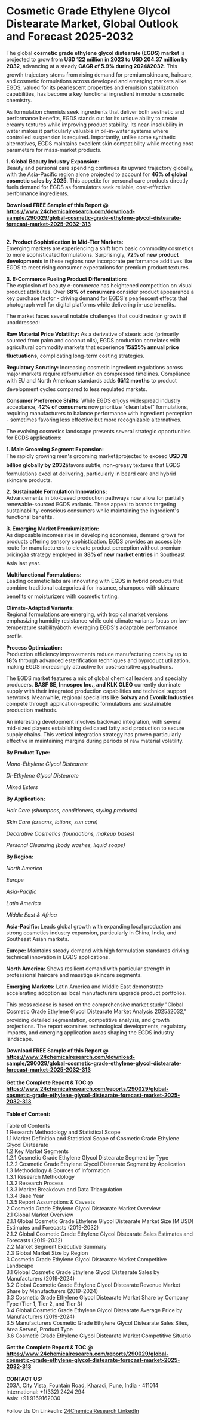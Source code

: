 <h1>Cosmetic Grade Ethylene Glycol Distearate Market, Global Outlook and Forecast 2025-2032</h1><p>The global <strong>cosmetic grade ethylene glycol distearate (EGDS) market</strong> is projected to grow from <strong>USD 122 million in 2023 to USD 204.37 million by 2032</strong>, advancing at a steady <strong>CAGR of 5.9% during 2024â2032</strong>. This growth trajectory stems from rising demand for premium skincare, haircare, and cosmetic formulations across developed and emerging markets alike. EGDS, valued for its pearlescent properties and emulsion stabilization capabilities, has become a key functional ingredient in modern cosmetic chemistry.</p><p>As formulation chemists seek ingredients that deliver both aesthetic and performance benefits, EGDS stands out for its unique ability to create creamy textures while improving product stability. Its near-insolubility in water makes it particularly valuable in oil-in-water systems where controlled suspension is required. Importantly, unlike some synthetic alternatives, EGDS maintains excellent skin compatibility while meeting cost parameters for mass-market products.</p><p><strong>1. Global Beauty Industry Expansion:</strong><br>
Beauty and personal care spending continues its upward trajectory globally, with the Asia-Pacific region alone projected to account for <strong>46% of global cosmetic sales by 2025</strong>. This appetite for personal care products directly fuels demand for EGDS as formulators seek reliable, cost-effective performance ingredients.</p><div><b>Download FREE Sample of this Report @ 
            <a href="https://www.24chemicalresearch.com/download-sample/290029/global-cosmetic-grade-ethylene-glycol-distearate-forecast-market-2025-2032-313">
            https://www.24chemicalresearch.com/download-sample/290029/global-cosmetic-grade-ethylene-glycol-distearate-forecast-market-2025-2032-313</a></b></div><br><p><strong>2. Product Sophistication in Mid-Tier Markets:</strong><br>
Emerging markets are experiencing a shift from basic commodity cosmetics to more sophisticated formulations. Surprisingly, <strong>72% of new product developments</strong> in these regions now incorporate performance additives like EGDS to meet rising consumer expectations for premium product textures.</p><p><strong>3. E-Commerce Fueling Product Differentiation:</strong><br>
The explosion of beauty e-commerce has heightened competition on visual product attributes. Over <strong>68% of consumers</strong> consider product appearance a key purchase factor - driving demand for EGDS's pearlescent effects that photograph well for digital platforms while delivering in-use benefits.</p><p>The market faces several notable challenges that could restrain growth if unaddressed:</p><p><strong>Raw Material Price Volatility:</strong> As a derivative of stearic acid (primarily sourced from palm and coconut oils), EGDS production correlates with agricultural commodity markets that experience <strong>15â25% annual price fluctuations</strong>, complicating long-term costing strategies.</p><p><strong>Regulatory Scrutiny:</strong> Increasing cosmetic ingredient regulations across major markets require reformulation on compressed timelines. Compliance with EU and North American standards adds <strong>6â12 months</strong> to product development cycles compared to less regulated markets.</p><p><strong>Consumer Preference Shifts:</strong> While EGDS enjoys widespread industry acceptance, <strong>42% of consumers</strong> now prioritize "clean label" formulations, requiring manufacturers to balance performance with ingredient perception - sometimes favoring less effective but more recognizable alternatives.</p><p>The evolving cosmetics landscape presents several strategic opportunities for EGDS applications:</p><p><strong>1. Male Grooming Segment Expansion:</strong><br>
The rapidly growing men's grooming marketâprojected to exceed <strong>USD 78 billion globally by 2032</strong>âfavors subtle, non-greasy textures that EGDS formulations excel at delivering, particularly in beard care and hybrid skincare products.</p><p><strong>2. Sustainable Formulation Innovations:</strong><br>
Advancements in bio-based production pathways now allow for partially renewable-sourced EGDS variants. These appeal to brands targeting sustainability-conscious consumers while maintaining the ingredient's functional benefits.</p><p><strong>3. Emerging Market Premiumization:</strong><br>
As disposable incomes rise in developing economies, demand grows for products offering sensory sophistication. EGDS provides an accessible route for manufacturers to elevate product perception without premium pricingâa strategy employed in <strong>38% of new market entries</strong> in Southeast Asia last year.</p><p><strong>Multifunctional Formulations:</strong><br>
    Leading cosmetic labs are innovating with EGDS in hybrid products that combine traditional categories â for instance, shampoos with skincare benefits or moisturizers with cosmetic tinting.</p><p><strong>Climate-Adapted Variants:</strong><br>
    Regional formulations are emerging, with tropical market versions emphasizing humidity resistance while cold climate variants focus on low-temperature stabilityâboth leveraging EGDS's adaptable performance profile.</p><p><strong>Process Optimization:</strong><br>
    Production efficiency improvements reduce manufacturing costs by up to <strong>18%</strong> through advanced esterification techniques and byproduct utilization, making EGDS increasingly attractive for cost-sensitive applications.</p><p>The EGDS market features a mix of global chemical leaders and specialty producers. <strong>BASF SE, Innospec Inc., and KLK OLEO</strong> currently dominate supply with their integrated production capabilities and technical support networks. Meanwhile, regional specialists like <strong>Solvay and Evonik Industries</strong> compete through application-specific formulations and sustainable production methods.</p><p>An interesting development involves backward integration, with several mid-sized players establishing dedicated fatty acid production to secure supply chains. This vertical integration strategy has proven particularly effective in maintaining margins during periods of raw material volatility.</p><p><strong>By Product Type:</strong></p><p><em>Mono-Ethylene Glycol Distearate</em></p><p><em>Di-Ethylene Glycol Distearate</em></p><p><em>Mixed Esters</em></p><p><strong>By Application:</strong></p><p><em>Hair Care (shampoos, conditioners, styling products)</em></p><p><em>Skin Care (creams, lotions, sun care)</em></p><p><em>Decorative Cosmetics (foundations, makeup bases)</em></p><p><em>Personal Cleansing (body washes, liquid soaps)</em></p><p><strong>By Region:</strong></p><p><em>North America</em></p><p><em>Europe</em></p><p><em>Asia-Pacific</em></p><p><em>Latin America</em></p><p><em>Middle East &amp; Africa</em></p><p><strong>Asia-Pacific:</strong> Leads global growth with expanding local production and strong cosmetics industry expansion, particularly in China, India, and Southeast Asian markets.</p><p><strong>Europe:</strong> Maintains steady demand with high formulation standards driving technical innovation in EGDS applications.</p><p><strong>North America:</strong> Shows resilient demand with particular strength in professional haircare and masstige skincare segments.</p><p><strong>Emerging Markets:</strong> Latin America and Middle East demonstrate accelerating adoption as local manufacturers upgrade product portfolios.</p><p>This press release is based on the comprehensive market study "Global Cosmetic Grade Ethylene Glycol Distearate Market Analysis 2025â2032," providing detailed segmentation, competitive analysis, and growth projections. The report examines technological developments, regulatory impacts, and emerging application areas shaping the EGDS industry landscape.</p><div><b>Download FREE Sample of this Report @ 
            <a href="https://www.24chemicalresearch.com/download-sample/290029/global-cosmetic-grade-ethylene-glycol-distearate-forecast-market-2025-2032-313">
            https://www.24chemicalresearch.com/download-sample/290029/global-cosmetic-grade-ethylene-glycol-distearate-forecast-market-2025-2032-313</a></b></div><br><div><b>Get the Complete Report & TOC @ 
            <a href="https://www.24chemicalresearch.com/reports/290029/global-cosmetic-grade-ethylene-glycol-distearate-forecast-market-2025-2032-313">
            https://www.24chemicalresearch.com/reports/290029/global-cosmetic-grade-ethylene-glycol-distearate-forecast-market-2025-2032-313</a></b></div><br>
            <b>Table of Content:</b><p>Table of Contents<br />
1 Research Methodology and Statistical Scope<br />
1.1 Market Definition and Statistical Scope of Cosmetic Grade Ethylene Glycol Distearate<br />
1.2 Key Market Segments<br />
1.2.1 Cosmetic Grade Ethylene Glycol Distearate Segment by Type<br />
1.2.2 Cosmetic Grade Ethylene Glycol Distearate Segment by Application<br />
1.3 Methodology & Sources of Information<br />
1.3.1 Research Methodology<br />
1.3.2 Research Process<br />
1.3.3 Market Breakdown and Data Triangulation<br />
1.3.4 Base Year<br />
1.3.5 Report Assumptions & Caveats<br />
2 Cosmetic Grade Ethylene Glycol Distearate Market Overview<br />
2.1 Global Market Overview<br />
2.1.1 Global Cosmetic Grade Ethylene Glycol Distearate Market Size (M USD) Estimates and Forecasts (2019-2032)<br />
2.1.2 Global Cosmetic Grade Ethylene Glycol Distearate Sales Estimates and Forecasts (2019-2032)<br />
2.2 Market Segment Executive Summary<br />
2.3 Global Market Size by Region<br />
3 Cosmetic Grade Ethylene Glycol Distearate Market Competitive Landscape<br />
3.1 Global Cosmetic Grade Ethylene Glycol Distearate Sales by Manufacturers (2019-2024)<br />
3.2 Global Cosmetic Grade Ethylene Glycol Distearate Revenue Market Share by Manufacturers (2019-2024)<br />
3.3 Cosmetic Grade Ethylene Glycol Distearate Market Share by Company Type (Tier 1, Tier 2, and Tier 3)<br />
3.4 Global Cosmetic Grade Ethylene Glycol Distearate Average Price by Manufacturers (2019-2024)<br />
3.5 Manufacturers Cosmetic Grade Ethylene Glycol Distearate Sales Sites, Area Served, Product Type<br />
3.6 Cosmetic Grade Ethylene Glycol Distearate Market Competitive Situatio</p><div><b>Get the Complete Report & TOC @ 
            <a href="https://www.24chemicalresearch.com/reports/290029/global-cosmetic-grade-ethylene-glycol-distearate-forecast-market-2025-2032-313">
            https://www.24chemicalresearch.com/reports/290029/global-cosmetic-grade-ethylene-glycol-distearate-forecast-market-2025-2032-313</a></b></div><br><b>CONTACT US:</b><br>
            203A, City Vista, Fountain Road, Kharadi, Pune, India - 411014<br>
            International: +1(332) 2424 294<br>
            Asia: +91 9169162030 <br><br>
            Follow Us On LinkedIn: <a href="https://www.linkedin.com/company/24chemicalresearch/">24ChemicalResearch LinkedIn</a>